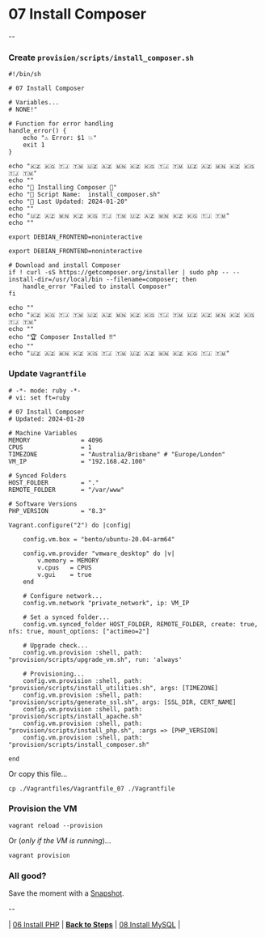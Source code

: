 # 07 Install Composer

--

### Create `provision/scripts/install_composer.sh`

```
#!/bin/sh

# 07 Install Composer

# Variables...
# NONE!"

# Function for error handling
handle_error() {
    echo "⚠️ Error: $1 💥"
    exit 1
}

echo "🇰🇿 🇰🇬 🇹🇯 🇹🇲 🇺🇿 🇦🇿 🇲🇳 🇰🇿 🇰🇬 🇹🇯 🇹🇲 🇺🇿 🇦🇿 🇲🇳 🇰🇿 🇰🇬 🇹🇯 🇹🇲"
echo ""
echo "🚀 Installing Composer 🚀"
echo "📜 Script Name:  install_composer.sh"
echo "📅 Last Updated: 2024-01-20"
echo ""
echo "🇺🇿 🇦🇿 🇲🇳 🇰🇿 🇰🇬 🇹🇯 🇹🇲 🇺🇿 🇦🇿 🇲🇳 🇰🇿 🇰🇬 🇹🇯 🇹🇲"
echo ""

export DEBIAN_FRONTEND=noninteractive

export DEBIAN_FRONTEND=noninteractive

# Download and install Composer
if ! curl -sS https://getcomposer.org/installer | sudo php -- --install-dir=/usr/local/bin --filename=composer; then
    handle_error "Failed to install Composer"
fi

echo ""
echo "🇰🇿 🇰🇬 🇹🇯 🇹🇲 🇺🇿 🇦🇿 🇲🇳 🇰🇿 🇰🇬 🇹🇯 🇹🇲 🇺🇿 🇦🇿 🇲🇳 🇰🇿 🇰🇬 🇹🇯 🇹🇲"
echo ""
echo "🏆 Composer Installed ‼️"
echo ""
echo "🇺🇿 🇦🇿 🇲🇳 🇰🇿 🇰🇬 🇹🇯 🇹🇲 🇺🇿 🇦🇿 🇲🇳 🇰🇿 🇰🇬 🇹🇯 🇹🇲"
```

### Update `Vagrantfile`

```
# -*- mode: ruby -*-
# vi: set ft=ruby

# 07 Install Composer
# Updated: 2024-01-20

# Machine Variables
MEMORY              = 4096
CPUS                = 1
TIMEZONE            = "Australia/Brisbane" # "Europe/London"
VM_IP               = "192.168.42.100"

# Synced Folders
HOST_FOLDER         = "."
REMOTE_FOLDER       = "/var/www"

# Software Versions
PHP_VERSION         = "8.3"

Vagrant.configure("2") do |config|

	config.vm.box = "bento/ubuntu-20.04-arm64"

	config.vm.provider "vmware_desktop" do |v|
		v.memory = MEMORY
		v.cpus   = CPUS
		v.gui    = true
	end

	# Configure network...
	config.vm.network "private_network", ip: VM_IP

	# Set a synced folder...
	config.vm.synced_folder HOST_FOLDER, REMOTE_FOLDER, create: true, nfs: true, mount_options: ["actimeo=2"]

	# Upgrade check...
	config.vm.provision :shell, path: "provision/scripts/upgrade_vm.sh", run: 'always'

	# Provisioning...
	config.vm.provision :shell, path: "provision/scripts/install_utilities.sh", args: [TIMEZONE]
	config.vm.provision :shell, path: "provision/scripts/generate_ssl.sh", args: [SSL_DIR, CERT_NAME]
	config.vm.provision :shell, path: "provision/scripts/install_apache.sh"
	config.vm.provision :shell, path: "provision/scripts/install_php.sh", :args => [PHP_VERSION]
	config.vm.provision :shell, path: "provision/scripts/install_composer.sh"

end
```

Or copy this file...

```
cp ./Vagrantfiles/Vagrantfile_07 ./Vagrantfile
```

### Provision the VM

```
vagrant reload --provision
```

Or (*only if the VM is running*)...

```
vagrant provision
```

### All good?

Save the moment with a [Snapshot](./Snapshots.md).

--

| [06 Install PHP](./06_Install_PHP.md)
| [**Back to Steps**](../README.md)
| [08 Install MySQL](./08_Install_MySQL.md)
|
